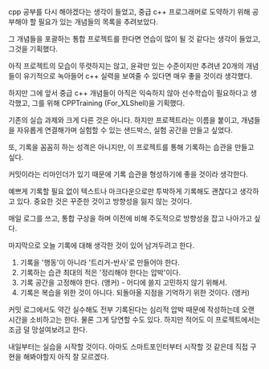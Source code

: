 cpp 공부를 다시 해야겠다는 생각이 들었고, 중급 c++ 프로그래머로 도약하기 위해 공부해야 할 필요가 있는 개념들의 목록을 추려보았다.

그 개념들을 포괄하는 통합 프로젝트를 한다면 연습이 많이 될 것 같다는 생각이 들었고, 그것을 기획했다.

아직 프로젝트의 모습이 뚜렷하지는 않고, 윤곽만 있는 수준이지만 추려낸 20개의 개념들이 유기적으로 녹아들어 c++ 실력을 보여줄 수 있다면 매우 좋을 것이라 생각했다.

하지만 그에 앞서 중급 c++ 개념들이 아직은 익숙하지 않아 선수학습이 필요하다고 생각했고, 그를 위해 CPPTraining (For_XLShell)을 기획했다.

기존의 실습 과제와 크게 다른 것은 아니다. 하지만 프로젝트라는 이름을 붙이고, 개념들을 자유롭게 연결해가며 실험할 수 있는 샌드박스, 실험 공간을 만들고 싶었다.

또, 기록을 꼼꼼히 하는 성격은 아니지만, 이 프로젝트를 통해 기록하는 습관을 만들고 싶다.

커밋이라는 리마인더가 있기 때문에 기록 습관을 형성하기에 좋을 것이라 생각한다.

예쁘게 기록할 필요 없이 텍스트나 마크다운으로만 투박하게 기록해도 괜찮다고 생각하고 있다. 중요한 것은 꾸준한 것이고 방향성을 잃지 않는 것이다.

매일 로그를 쓰고, 통합 구상을 하며 이전에 비해 주도적으로 방향성을 잡고 나아가고 싶다.


마지막으로 오늘 기록에 대해 생각한 것이 있어 남겨두려고 한다.

1. 기록을 '행동'이 아니라 '트리거-반사'로 만들어야 한다.
2. 기록하는 습관 최대의 적은 '정리해야 한다는 압박'이다.
3. 기록 공간을 고정해야 한다. (앵커) - 어디에 쓸지 고민하지 않기 위해서.
4. 기록은 복습을 위한 것이 아니다. 되돌아올 지점을 기억하기 위한 것이다. (앵커)


커밋 로그에서도 약간 실수해도 전부 기록된다는 심리적 압박 때문에 작성하는데 오랜 시간을 소비하고는 한다.
물론 그게 당연할 수도 있다. 하지만 적어도 이 프로젝트에서는 조금 덜 망설여보려고 한다.

내일부터는 실습을 시작할 것이다.
아마도 스마트포인터부터 시작할 것 같은데 직접 구현을 해봐야할지 아직 잘 모르겠다.